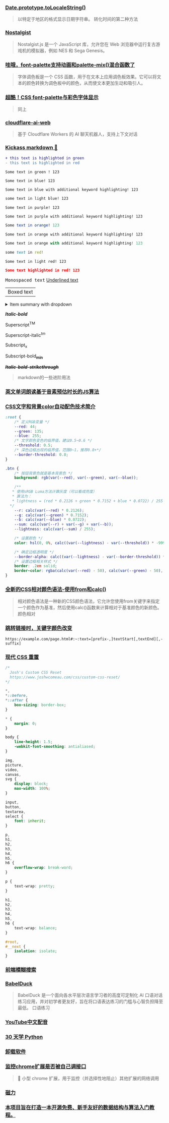 ### [Date.prototype.toLocaleString()](https://developer.mozilla.org/zh-CN/docs/Web/JavaScript/Reference/Global_Objects/Date/toLocaleString)

> 以特定于地区的格式显示日期字符串。
> 转化时间的第二种方法

### [Nostalgist](https://github.com/arianrhodsandlot/nostalgist)

> Nostalgist.js 是一个 JavaScript 库，允许您在 Web 浏览器中运行复古游戏机的模拟器，例如 NES 和 Sega Genesis。

### [哇哦，font-palette支持动画和palette-mix()混合函数了](https://www.zhangxinxu.com/wordpress/2024/12/font-palette-animation-palette-mix/)

> 字体调色板是一个 CSS 函数，用于在文本上应用调色板效果。它可以将文本的颜色转换为调色板中的颜色，从而使文本更加生动和吸引人。

### [超酷！CSS font-palette与彩色字体显示](https://www.zhangxinxu.com/wordpress/2022/07/css-font-palette/)

> 同上

### [cloudflare-ai-web](https://github.com/Jazee6/cloudflare-ai-web)

> 基于 Cloudflare Workers 的 AI 聊天机器人，支持上下文对话

### [Kickass markdown 🤩](https://github.com/Olwiba/Kickass-markdown)

```diff
+ this text is highlighted in green
- this text is highlighted in red
```

```CSS
Some text in green ! 123
```

```P4
Some text in blue! 123
```

```Mint
Some text in blue with additional keyword highlighting! 123
```

```robots.txt
some text in light blue! 123

```
```EBNF
Some text in purple! 123
```

```mupad
Some text in purple with additional keyword highlighting! 123
```

```Mathematica
Some text in orange! 123
```

```REXX
Some text in orange with additional keyword highlighting! 123
```

```Nix
Some text in orange with additional keyword highlighting! 123
```

```POV-Ray SDL
some text in red!

```
```RobotFramework
Some text in light red! 123
```

```JSON
Some text highlighted in red! 123
```

<samp>Monospaced text</samp>
<ins>Underlined text</ins>
<table><tr><td>Boxed text</td></tr></table>
<details>

<summary>Item summary with dropdown</summary>

Dropdown content (supports **markdown** ~~yay!~~)

```json
{
  awesome: "true"
}
```

</details>

__*Italic-bold*__

Superscript<sup>TM</sup>

Superscript-italic<sup>*tm*</sup>

Subscript<sub>x</sub>

Subscript-bold<sub>**min**</sub>

~~__*Italic-bold-strikethrough*__~~

> markdown的一些进阶用法

### [英文单词朗读基于音素预估时长的JS算法](https://www.zhangxinxu.com/wordpress/2024/12/js-word-speach-split-time-calc/)

### [CSS文字和背景color自动配色技术简介](https://www.zhangxinxu.com/wordpress/2018/11/css-background-color-font-auto-match/)

```css
:root {
    /* 定义RGB变量 */
    --red: 44;
    --green: 135;
    --blue: 255;
    /* 文字颜色变色的临界值，建议0.5~0.6 */
    --threshold: 0.5;
    /* 深色边框出现的临界值，范围0~1，推荐0.8+*/
    --border-threshold: 0.8;
}

.btn {
    /* 按钮背景色就是基本背景色 */
    background: rgb(var(--red), var(--green), var(--blue));

    /**
   * 使用sRGB Luma方法计算灰度（可以看成亮度）
   * 算法为：
   * lightness = (red * 0.2126 + green * 0.7152 + blue * 0.0722) / 255
  */
    --r: calc(var(--red) * 0.2126);
    --g: calc(var(--green) * 0.7152);
    --b: calc(var(--blue) * 0.0722);
    --sum: calc(var(--r) + var(--g) + var(--b));
    --lightness: calc(var(--sum) / 255);

    /* 设置颜色 */
    color: hsl(0, 0%, calc((var(--lightness) - var(--threshold)) * -999999%));

    /* 确定边框透明度 */
    --border-alpha: calc((var(--lightness) - var(--border-threshold)) * 100);
    /* 设置边框相关样式 */
    border: .2em solid;
    border-color: rgba(calc(var(--red) - 50), calc(var(--green) - 50), calc(var(--blue) - 50), var(--border-alpha));
}
```

### [全新的CSS相对颜色语法-使用from和calc()](https://www.zhangxinxu.com/wordpress/2024/12/css-relative-color-from-calc/)

> 相对颜色语法是一种新的CSS颜色语法，它允许您使用from关键字来指定一个颜色作为基准，然后使用calc()函数来计算相对于基准颜色的新颜色。
> 颜色相对

### [跳转链接时，关键字颜色改变](https://alfy.blog/2024/10/19/linking-directly-to-web-page-content.html)

>

```
https://example.com/page.html#:~:text=[prefix-,]textStart[,textEnd][,-suffix]
```

### [现代 CSS 重置](https://www.joshwcomeau.com/css/custom-css-reset/)

```css
/*
  Josh's Custom CSS Reset
  https://www.joshwcomeau.com/css/custom-css-reset/
*/

*,
*::before,
*::after {
    box-sizing: border-box;
}

* {
    margin: 0;
}

body {
    line-height: 1.5;
    -webkit-font-smoothing: antialiased;
}

img,
picture,
video,
canvas,
svg {
    display: block;
    max-width: 100%;
}

input,
button,
textarea,
select {
    font: inherit;
}

p,
h1,
h2,
h3,
h4,
h5,
h6 {
    overflow-wrap: break-word;
}

p {
    text-wrap: pretty;
}

h1,
h2,
h3,
h4,
h5,
h6 {
    text-wrap: balance;
}

#root,
#__next {
    isolation: isolate;
}
```

### [前端模糊搜索](https://github.com/m31coding/fuzzy-search)

### [BabelDuck](https://github.com/Orenoid/BabelDuck)

> BabelDuck 是一个面向各水平层次语言学习者的高度可定制化 AI 口语对话练习应用，并对初学者更友好，旨在将口语表达练习的门槛与心智负担降至最低。
> 口语练习

### [YouTube中文配音](https://chromewebstore.google.com/detail/youtube%E4%B8%AD%E6%96%87%E9%85%8D%E9%9F%B3/oglffgiaiekgeicdgkdlnlkhliajdlja)

### [30 天学 Python](https://github.com/Asabeneh/30-Days-Of-Python/blob/master/Chinese/04_strings.md)

### [卸载软件](https://uninstalr.com/ )

### [监控chrome扩展是否被自己调接口](https://github.com/dnakov/little-rat)

> 🐀 小型 chrome 扩展，用于监控（并选择性地阻止）其他扩展的网络调用

### [磁力](https://anybt.eth.limo/)

### [本项目旨在打造一本开源免费、新手友好的数据结构与算法入门教程。](https://github.com/krahets/hello-algo)
